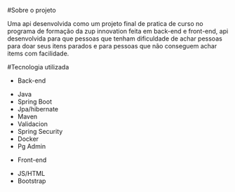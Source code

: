 #Sobre o projeto

Uma api desenvolvida como um projeto final de pratica de curso no programa de formação da zup innovation feita em back-end e front-end, api desenvolvida para que pessoas que tenham dificuldade de achar pessoas para doar seus itens parados e para pessoas que não conseguem achar items com facilidade.



#Tecnologia utilizada

 - Back-end
+ Java
+ Spring Boot
+ Jpa/hibernate
+ Maven
+ Validacion
+ Spring Security
+ Docker
+ Pg Admin

- Front-end

+ JS/HTML
+ Bootstrap
